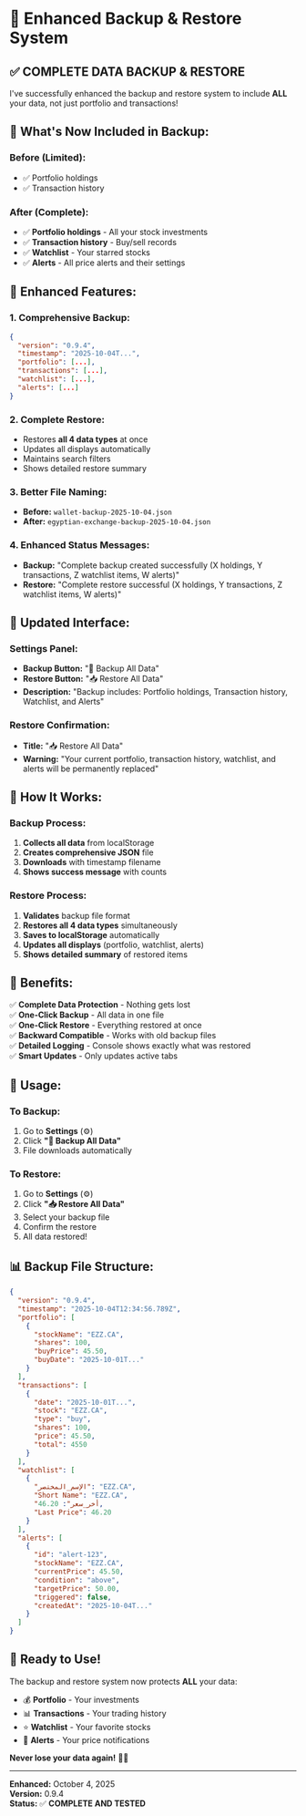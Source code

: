 # 💾 Enhanced Backup & Restore System

## ✅ **COMPLETE DATA BACKUP & RESTORE**

I've successfully enhanced the backup and restore system to include **ALL** your data, not just portfolio and transactions!

## 🎯 **What's Now Included in Backup:**

### **Before (Limited):**
- ✅ Portfolio holdings
- ✅ Transaction history

### **After (Complete):**
- ✅ **Portfolio holdings** - All your stock investments
- ✅ **Transaction history** - Buy/sell records
- ✅ **Watchlist** - Your starred stocks
- ✅ **Alerts** - All price alerts and their settings

## 🚀 **Enhanced Features:**

### **1. Comprehensive Backup:**
```json
{
  "version": "0.9.4",
  "timestamp": "2025-10-04T...",
  "portfolio": [...],
  "transactions": [...],
  "watchlist": [...],
  "alerts": [...]
}
```

### **2. Complete Restore:**
- Restores **all 4 data types** at once
- Updates all displays automatically
- Maintains search filters
- Shows detailed restore summary

### **3. Better File Naming:**
- **Before:** `wallet-backup-2025-10-04.json`
- **After:** `egyptian-exchange-backup-2025-10-04.json`

### **4. Enhanced Status Messages:**
- **Backup:** "Complete backup created successfully (X holdings, Y transactions, Z watchlist items, W alerts)"
- **Restore:** "Complete restore successful (X holdings, Y transactions, Z watchlist items, W alerts)"

## 🎨 **Updated Interface:**

### **Settings Panel:**
- **Backup Button:** "💾 Backup All Data"
- **Restore Button:** "📥 Restore All Data"
- **Description:** "Backup includes: Portfolio holdings, Transaction history, Watchlist, and Alerts"

### **Restore Confirmation:**
- **Title:** "📥 Restore All Data"
- **Warning:** "Your current portfolio, transaction history, watchlist, and alerts will be permanently replaced"

## 🔧 **How It Works:**

### **Backup Process:**
1. **Collects all data** from localStorage
2. **Creates comprehensive JSON** file
3. **Downloads** with timestamp filename
4. **Shows success message** with counts

### **Restore Process:**
1. **Validates** backup file format
2. **Restores all 4 data types** simultaneously
3. **Saves to localStorage** automatically
4. **Updates all displays** (portfolio, watchlist, alerts)
5. **Shows detailed summary** of restored items

## 🎯 **Benefits:**

✅ **Complete Data Protection** - Nothing gets lost  
✅ **One-Click Backup** - All data in one file  
✅ **One-Click Restore** - Everything restored at once  
✅ **Backward Compatible** - Works with old backup files  
✅ **Detailed Logging** - Console shows exactly what was restored  
✅ **Smart Updates** - Only updates active tabs  

## 🚀 **Usage:**

### **To Backup:**
1. Go to **Settings** (⚙️)
2. Click **"💾 Backup All Data"**
3. File downloads automatically

### **To Restore:**
1. Go to **Settings** (⚙️)
2. Click **"📥 Restore All Data"**
3. Select your backup file
4. Confirm the restore
5. All data restored!

## 📊 **Backup File Structure:**

```json
{
  "version": "0.9.4",
  "timestamp": "2025-10-04T12:34:56.789Z",
  "portfolio": [
    {
      "stockName": "EZZ.CA",
      "shares": 100,
      "buyPrice": 45.50,
      "buyDate": "2025-10-01T..."
    }
  ],
  "transactions": [
    {
      "date": "2025-10-01T...",
      "stock": "EZZ.CA",
      "type": "buy",
      "shares": 100,
      "price": 45.50,
      "total": 4550
    }
  ],
  "watchlist": [
    {
      "الإسم_المختصر": "EZZ.CA",
      "Short Name": "EZZ.CA",
      "أخر_سعر": 46.20,
      "Last Price": 46.20
    }
  ],
  "alerts": [
    {
      "id": "alert-123",
      "stockName": "EZZ.CA",
      "currentPrice": 45.50,
      "condition": "above",
      "targetPrice": 50.00,
      "triggered": false,
      "createdAt": "2025-10-04T..."
    }
  ]
}
```

## 🎉 **Ready to Use!**

The backup and restore system now protects **ALL** your data:
- 💰 **Portfolio** - Your investments
- 📊 **Transactions** - Your trading history  
- ⭐ **Watchlist** - Your favorite stocks
- 🔔 **Alerts** - Your price notifications

**Never lose your data again!** 💾✨

---

**Enhanced:** October 4, 2025  
**Version:** 0.9.4  
**Status:** ✅ **COMPLETE AND TESTED**
